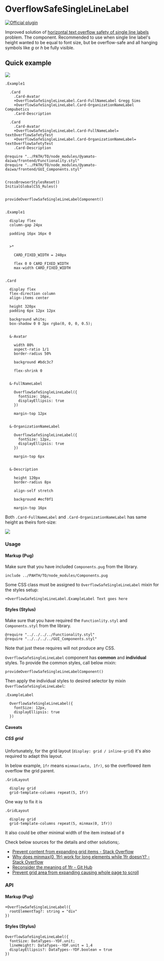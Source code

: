 # OverflowSafeSingleLineLabel

[![Official plugin](https://img.shields.io/badge/IntelliJ_IDEA_Live_Template-ossll-blue.svg?style=flat)](https://plugins.jetbrains.com/plugin/17677-yamato-daiwa-frontend)

Improved solution of [horizontal text overflow safety of single line labels](https://stackoverflow.com/q/68667208/4818123)
problem. The component. Recommended to use when single line label's height wanted to be equal to font size, but be
overflow-safe and all hanging symbols like *g* or *h* be fully visible.

## Quick example

![](Images/OverflowSafeSingleLineLabel-Example1-1.png)

```pug
.Example1

  .Card
    .Card-Avatar
    +OverflowSafeSingleLineLabel.Card-FullNameLabel Gregg Sims
    +OverflowSafeSingleLineLabel.Card-OrganizationNameLabel Compubotics
    .Card-Description

  .Card
    .Card-Avatar
    +OverflowSafeSingleLineLabel.Card-FullNameLabel= textOverflowSafetyTest
    +OverflowSafeSingleLineLabel.Card-OrganizationNameLabel= textOverflowSafetyTest
    .Card-Description
```

```stylus
@require "../PATH/TO/node_modules/@yamato-daiwa/frontend/Functionality.styl"
@require "../PATH/TO/node_modules/@yamato-daiwa/frontend/GUI_Components.styl"


CrossBrowserStylesReset()
InitialGlobalCSS_Rules()


provideOverflowSafeSingleLineLabelComponent()


.Example1

  display flex
  column-gap 24px

  padding 16px 16px 0


  >*

    CARD_FIXED_WIDTH = 240px

    flex 0 0 CARD_FIXED_WIDTH
    max-width CARD_FIXED_WIDTH
  

.Card

  display flex
  flex-direction column
  align-items center

  height 320px
  padding 6px 12px 12px

  background white;
  box-shadow 0 0 3px rgba(0, 0, 0, 0.5);


  &-Avatar

    width 80%
    aspect-ratio 1/1
    border-radius 50%

    background #bdc3c7

    flex-shrink 0


  &-FullNameLabel

    OverflowSafeSingleLineLabel({
      fontSize: 16px,
      displayEllipsis: true
    })

    margin-top 12px


  &-OrganizationNameLabel

    OverflowSafeSingleLineLabel({
      fontSize: 12px,
      displayEllipsis: true
    })

    margin-top 6px


  &-Description

    height 120px
    border-radius 8px

    align-self stretch

    background #ecf0f1

    margin-top 16px
```

Both `.Card-FullNameLabel` and `.Card-OrganizationNameLabel` has same height as theirs font-size:

![](Images/OverflowSafeSingleLineLabel-Example1-2.png)

### Usage

#### Markup (Pug)

Make sure that you have included `Components.pug` from the library.

```pug
include ../PAHTH/TO/node_modules/Components.pug
```

Some CSS class must be assigned to `OverflowSafeSingleLineLabel` mixin for the styles setup:

```pug
+OverflowSafeSingleLineLabel.ExampleLabel Text goes here
```

#### Styles (Stylus)

Make sure that you have required the `Functionlity.styl` and `Components.styl` from the library.

```stylus
@require "../../../../Functionality.styl"
@require "../../../../GUI_Components.styl"
```

Note that just these requires will not produce any CSS.

`OverflowSafeSingleLineLabel` component has **common** and **individual** styles.
To provide the common styles, call below mixin:

```stylus
provideOverflowSafeSingleLineLabelComponent()
```

Then apply the individual styles to desired selector by mixin `OverflowSafeSingleLineLabel`:

```stylus
.ExampleLabel

  OverflowSafeSingleLineLabel({
    fontSize: 12px,
    displayEllipsis: true
  })
```

#### Caveats

##### CSS grid

Unfortunately, for the grid layout (`display: grid / inline-grid`) it's also required to adapt this layout.

In below example, `1fr` means `minmax(auto, 1fr)`, so the overflowed item overflow the grid parent.

```stylus
.GridLayout

  display grid
  grid-template-columns repeat(5, 1fr)
```

One way to fix it is

```stylus
.GridLayout

  display grid
  grid-template-columns repeat(5, minmax(0, 1fr))
```

It also could be other minimal width of the item instead of `0`

Check below sources for the details and other solutions;.

* [Prevent content from expanding grid items - Stack Overflow](https://stackoverflow.com/a/43312314/4818123)
* [Why does minmax(0, 1fr) work for long elements while 1fr doesn't? - Stack Overflow](https://stackoverflow.com/q/52861086/4818123)
* [Reconsider the meaning of 1fr - Git Hub](https://github.com/w3c/csswg-drafts/issues/1777)
* [Prevent grid area from expanding causing whole page to scroll](https://stackoverflow.com/q/52785750/4818123)

### API

#### Markup (Pug)

```
+OverflowSafeSingleLineLabel({
  rootElementTag?: string = "div"
})
```

#### Styles (Stylus)

```
OverflowSafeSingleLineLabel({
  fontSize: DataTypes--YDF.unit;
  lineHeight?: DataTypes--YDF.unit = 1.4
  displayEllipsis?: DataTypes--YDF.boolean = true
})
```
